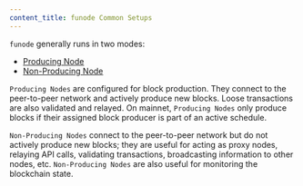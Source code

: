 ```yaml
---
content_title: funode Common Setups
---
```


`funode` generally runs in two modes:

 * [Producing Node](00_producing-node.md)
 * [Non-Producing Node](01_non-producing-node.md)

`Producing Nodes` are configured for block production. They connect to the peer-to-peer network and actively produce new blocks. Loose transactions are also validated and relayed. On mainnet, `Producing Nodes` only produce blocks if their assigned block producer is part of an active schedule.

`Non-Producing Nodes` connect to the peer-to-peer network but do not actively produce new blocks; they are useful for acting as proxy nodes, relaying API calls, validating transactions, broadcasting information to other nodes, etc. `Non-Producing Nodes` are also useful for monitoring the blockchain state.

